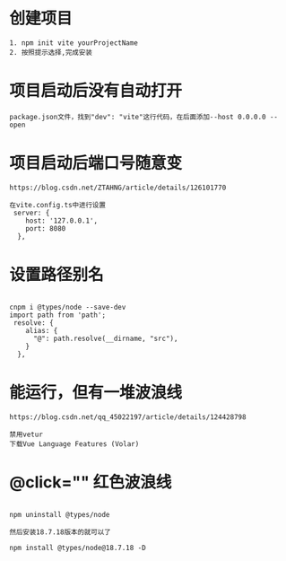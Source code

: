 # 创建项目
```
1. npm init vite yourProjectName
2. 按照提示选择,完成安装
```

# 项目启动后没有自动打开
```
package.json文件，找到"dev": "vite"这行代码，在后面添加--host 0.0.0.0 --open
```

# 项目启动后端口号随意变
```
https://blog.csdn.net/ZTAHNG/article/details/126101770

在vite.config.ts中进行设置
 server: {
    host: '127.0.0.1',
    port: 8080
  },
```
# 设置路径别名
```

cnpm i @types/node --save-dev
import path from 'path';
 resolve: {
    alias: {
      "@": path.resolve(__dirname, "src"),
    }
  }, 
```

# 能运行，但有一堆波浪线

```
https://blog.csdn.net/qq_45022197/article/details/124428798

禁用vetur
下载Vue Language Features (Volar)

```
# @click="" 红色波浪线  
```

npm uninstall @types/node

然后安装18.7.18版本的就可以了

npm install @types/node@18.7.18 -D
```

